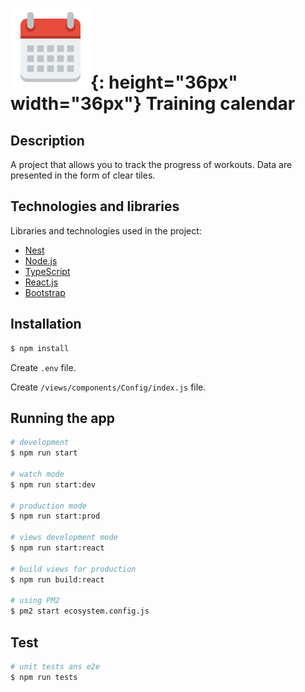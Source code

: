 ﻿﻿![icon](https://raw.githubusercontent.com/Andy1Blue/fit-calendar/master/views/assets/logo-calendar.png){: height="36px" width="36px"} Training calendar
====

## Description

A project that allows you to track the progress of workouts. Data are presented in the form of clear tiles.

## Technologies and libraries

Libraries and technologies used in the project:
- [Nest](https://nestjs.com/)
- [Node.js](https://nodejs.org/en/)
- [TypeScript](https://www.typescriptlang.org/)
- [React.js](https://facebook.github.io/react/)
- [Bootstrap](https://v4-alpha.getbootstrap.com)


## Installation

```bash
$ npm install
```

Create `.env` file.

Create `/views/components/Config/index.js` file.

## Running the app

```bash
# development
$ npm run start

# watch mode
$ npm run start:dev

# production mode
$ npm run start:prod

# views development mode
$ npm run start:react

# build views for production
$ npm run build:react

# using PM2
$ pm2 start ecosystem.config.js
```

## Test

```bash
# unit tests ans e2e
$ npm run tests
```
